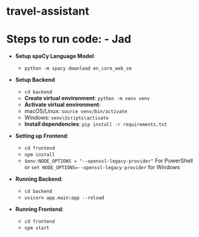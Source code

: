 # travel-assistant

# Steps to run code: - Jad 

- **Setup spaCy Language Model**: 

    - `python -m spacy download en_core_web_sm`

- **Setup Backend**
    - `cd backend`
    - **Create virtual environment**: `python -m venv venv`
    - **Activate virtual environment**: 
    - macOS/Linux: `source venv/bin/activate`
    - Windows: `venv\Scripts\activate`
    - **Install dependencies**: `pip install -r requirements.txt`

- **Setting up Frontend**:
    - `cd frontend`
    - `npm install`
    - `$env:NODE_OPTIONS = "--openssl-legacy-provider"` For PowerShell or `set NODE_OPTIONS=--openssl-legacy-provider` for Windows

- **Running Backend**: 
    - `cd backend`
    - `uvicorn app.main:app --reload`

    
- **Running Frontend**:
    - `cd frontend`
    - `npm start`
